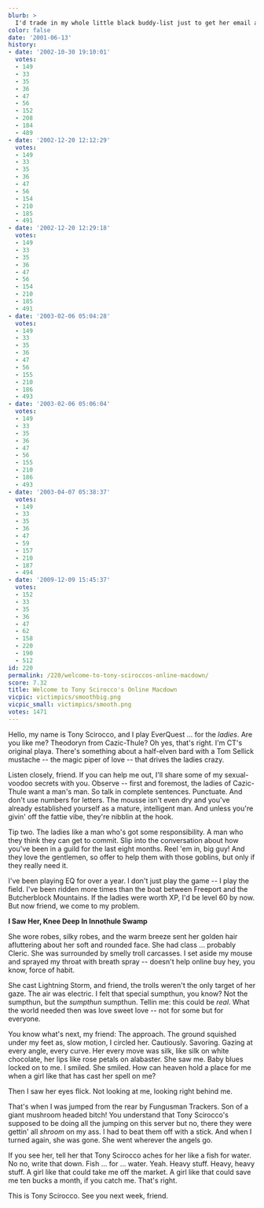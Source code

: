 ```yaml
---
blurb: >
  I'd trade in my whole little black buddy-list just to get her email addy.
color: false
date: '2001-06-13'
history:
- date: '2002-10-30 19:10:01'
  votes:
  - 149
  - 33
  - 35
  - 36
  - 47
  - 56
  - 152
  - 208
  - 184
  - 489
- date: '2002-12-20 12:12:29'
  votes:
  - 149
  - 33
  - 35
  - 36
  - 47
  - 56
  - 154
  - 210
  - 185
  - 491
- date: '2002-12-20 12:29:18'
  votes:
  - 149
  - 33
  - 35
  - 36
  - 47
  - 56
  - 154
  - 210
  - 185
  - 491
- date: '2003-02-06 05:04:28'
  votes:
  - 149
  - 33
  - 35
  - 36
  - 47
  - 56
  - 155
  - 210
  - 186
  - 493
- date: '2003-02-06 05:06:04'
  votes:
  - 149
  - 33
  - 35
  - 36
  - 47
  - 56
  - 155
  - 210
  - 186
  - 493
- date: '2003-04-07 05:38:37'
  votes:
  - 149
  - 33
  - 35
  - 36
  - 47
  - 59
  - 157
  - 210
  - 187
  - 494
- date: '2009-12-09 15:45:37'
  votes:
  - 152
  - 33
  - 35
  - 36
  - 47
  - 62
  - 158
  - 220
  - 190
  - 512
id: 220
permalink: /220/welcome-to-tony-sciroccos-online-macdown/
score: 7.32
title: Welcome to Tony Scirocco's Online Macdown
vicpic: victimpics/smoothbig.png
vicpic_small: victimpics/smooth.png
votes: 1471
---
```


Hello, my name is Tony Scirocco, and I play EverQuest ... for the
*ladies*. Are you like me? Theodoryn from Cazic-Thule? Oh yes, that's
right. I'm CT's original playa. There's something about a half-elven
bard with a Tom Sellick mustache -- the magic piper of love -- that
drives the ladies crazy.

Listen closely, friend. If you can help me out, I'll share some of my
sexual-voodoo secrets with you. Observe -- first and foremost, the
ladies of Cazic-Thule want a man's man. So talk in complete sentences.
Punctuate. And don't use numbers for letters. The mousse isn't even dry
and you've already established yourself as a mature, intelligent man.
And unless you're givin' off the fattie vibe, they're nibblin at the
hook.

Tip two. The ladies like a man who's got some responsibility. A man who
they think they can get to commit. Slip into the conversation about how
you've been in a guild for the last eight months. Reel 'em in, big guy!
And they love the gentlemen, so offer to help them with those goblins,
but only if they really need it.

I've been playing EQ for over a year. I don't just play the game -- I
play the field. I've been ridden more times than the boat between
Freeport and the Butcherblock Mountains. If the ladies were worth XP,
I'd be level 60 by now. But now friend, we come to my problem.

**I Saw Her, Knee Deep In Innothule Swamp**

She wore robes, silky robes, and the warm breeze sent her golden hair
afluttering about her soft and rounded face. She had class ... probably
Cleric. She was surrounded by smelly troll carcasses. I set aside my
mouse and sprayed my throat with breath spray -- doesn't help online buy
hey, you know, force of habit.

She cast Lightning Storm, and friend, the trolls weren't the only target
of her gaze. The air was electric. I felt that special sumpthun, you
know? Not the sumpthun, but the *sumpthun* sumpthun. Tellin me: this
could be *real*. What the world needed then was love sweet love -- not
for some but for everyone.

You know what's next, my friend: The approach. The ground squished under
my feet as, slow motion, I circled her. Cautiously. Savoring. Gazing at
every angle, every curve. Her every move was silk, like silk on white
chocolate, her lips like rose petals on alabaster. She saw me. Baby
blues locked on to me. I smiled. She smiled. How can heaven hold a place
for me when a girl like that has cast her spell on me?

Then I saw her eyes flick. Not looking at me, looking right behind me.

That's when I was jumped from the rear by Fungusman Trackers. Son of a
giant mushroom headed bitch! You understand that Tony Scirocco's
supposed to be doing all the jumping on this server but no, there they
were gettin' all *shroom* on my ass. I had to beat them off with a
stick. And when I turned again, she was gone. She went wherever the
angels go.

If you see her, tell her that Tony Scirocco aches for her like a fish
for water. No no, write that down. Fish ... for ... water. Yeah. Heavy
stuff. Heavy, heavy stuff. A girl like that could take me off the
market. A girl like that could save me ten bucks a month, if you catch
me. That's right.

This is Tony Scirocco. See you next week, friend.